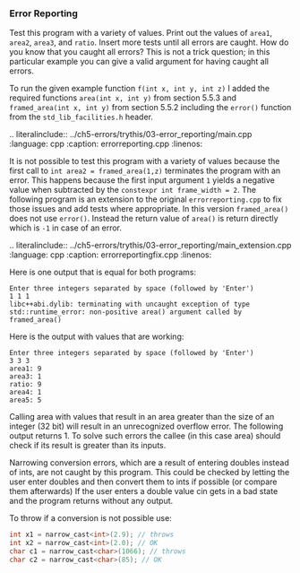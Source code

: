 ### Error Reporting

Test this program with a variety of values. Print out the values of `area1`, `area2`,
`area3`, and `ratio`. Insert more tests until all errors are caught. How do you know that
you caught all errors? This is not a trick question; in this particular example you can
give a valid argument for having caught all errors.

To run the given example function `f(int x, int y, int z)` I added the required functions `area(int x, int y)` from section 5.5.3 and `framed_area(int x, int y)` from section 5.5.2 including the `error()` function from the `std_lib_facilities.h` header.

.. literalinclude:: ../ch5-errors/trythis/03-error_reporting/main.cpp
   :language: cpp
   :caption: errorreporting.cpp
   :linenos:

It is not possible to test this program with a variety of values because the first call to `int area2 = framed_area(1,z)` terminates the program with an error. This happens because the first input argument `1` yields a negative value when subtracted by the `constexpr int frame_width = 2`. The following program is an extension to the original `errorreporting.cpp` to fix those issues and add tests where appropriate. In this version `framed_area()` does not use `error()`. 
Instead the return value of `area()` is return directly which is `-1` in case of an error. 

.. literalinclude:: ../ch5-errors/trythis/03-error_reporting/main_extension.cpp
   :language: cpp
   :caption: errorreportingfix.cpp
   :linenos:


Here is one output that is equal for both programs:

```
Enter three integers separated by space (followed by 'Enter')
1 1 1
libc++abi.dylib: terminating with uncaught exception of type std::runtime_error: non-positive area() argument called by framed_area()
```

Here is the output with values that are working:

```
Enter three integers separated by space (followed by 'Enter')
3 3 3
area1: 9
area3: 1
ratio: 9
area4: 1
area5: 5
```

Calling area with values that result in an area greater than the size of an integer (32 bit) will result
in an unrecognized overflow error. The following output returns 1.
To solve such errors the callee (in this case area) should check if its result is greater than its inputs.


Narrowing conversion errors, which are a result of entering doubles instead of ints, are not caught by this program.
This could be checked by letting the user enter doubles and then convert them to ints if possible
(or compare them afterwards)
If the user enters a double value cin gets in a bad state and the program returns without any output.

To throw if a conversion is not possible use:

```cpp
int x1 = narrow_cast<int>(2.9); // throws
int x2 = narrow_cast<int>(2.0); // OK
char c1 = narrow_cast<char>(1066); // throws
char c2 = narrow_cast<char>(85); // OK
```